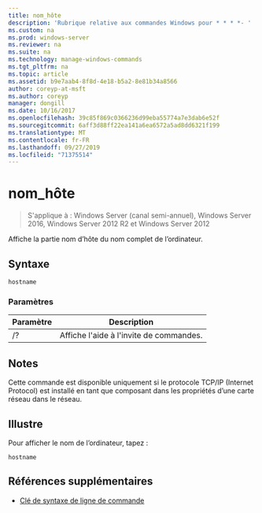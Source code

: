 ```yaml
---
title: nom_hôte
description: 'Rubrique relative aux commandes Windows pour * * * *- '
ms.custom: na
ms.prod: windows-server
ms.reviewer: na
ms.suite: na
ms.technology: manage-windows-commands
ms.tgt_pltfrm: na
ms.topic: article
ms.assetid: b9e7aab4-8f8d-4e18-b5a2-8e81b34a8566
author: coreyp-at-msft
ms.author: coreyp
manager: dongill
ms.date: 10/16/2017
ms.openlocfilehash: 39c85f869c0366236d99eba55774a7e3dab6e52f
ms.sourcegitcommit: 6aff3d88ff22ea141a6ea6572a5ad8dd6321f199
ms.translationtype: MT
ms.contentlocale: fr-FR
ms.lasthandoff: 09/27/2019
ms.locfileid: "71375514"
---
```

# <a name="hostname"></a>nom_hôte

>S'applique à : Windows Server (canal semi-annuel), Windows Server 2016, Windows Server 2012 R2 et Windows Server 2012

Affiche la partie nom d’hôte du nom complet de l’ordinateur. 
## <a name="syntax"></a>Syntaxe
```
hostname
```
### <a name="parameters"></a>Paramètres
|Paramètre|Description|
|-------|--------|
|/?|Affiche l'aide à l'invite de commandes.|
## <a name="remarks"></a>Notes
Cette commande est disponible uniquement si le protocole TCP/IP (Internet Protocol) est installé en tant que composant dans les propriétés d’une carte réseau dans le réseau.
## <a name="BKMK_Examples"></a>Illustre
Pour afficher le nom de l’ordinateur, tapez :
```
hostname
```
## <a name="additional-references"></a>Références supplémentaires
-   [Clé de syntaxe de ligne de commande](command-line-syntax-key.md)
